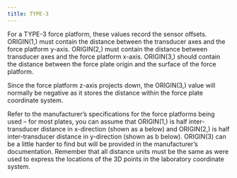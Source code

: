 ```yaml
---
title: TYPE-3
---
```


For a TYPE-3 force platform, these values record the sensor offsets.  ORIGIN(1,) must contain the distance between the transducer axes and the force platform y-axis.  ORIGIN(2,) must contain the distance between transducer axes and the force platform x-axis.  ORIGIN(3,) should contain the distance between the force plate origin and the surface of the force platform.

Since the force platform z-axis projects down, the ORIGIN(3,) value will normally be negative as it stores the distance within the force plate coordinate system.

Refer to the manufacturer’s specifications for the force platforms being used – for most plates, you can assume that ORIGIN(1,) is half inter-transducer distance in x-direction (shown as a below) and ORIGIN(2,) is half inter-transducer distance in y-direction (shown as b below).  ORIGIN(3) can be a little harder to find but will be provided in the manufacturer’s documentation.  Remember that all distance units must be the same as were used to express the locations of the 3D points in the laboratory coordinate system.
